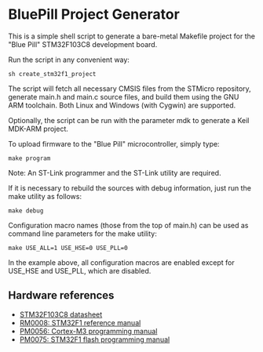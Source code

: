 # BluePill Project Generator

This is a simple shell script to generate a bare-metal Makefile project for the "Blue Pill" STM32F103C8 development board.

Run the script in any convenient way:

  ```console
  sh create_stm32f1_project
  ```

The script will fetch all necessary CMSIS files from the STMicro repository, generate main.h and main.c source files, and build them using the GNU ARM toolchain. Both Linux and Windows (with Cygwin) are supported.

Optionally, the script can be run with the parameter mdk to generate a Keil MDK-ARM project.

To upload firmware to the "Blue Pill" microcontroller, simply type:

  ```console
  make program
  ```
  
Note: An ST-Link programmer and the ST-Link utility are required.
                                                                 
If it is necessary to rebuild the sources with debug information, just run the make utility as follows:

  ```console
  make debug
  ```
  
Configuration macro names (those from the top of main.h) can be used as command line parameters for the make utility:

  ```console
  make USE_ALL=1 USE_HSE=0 USE_PLL=0
  ``` 
  
In the example above, all configuration macros are enabled except for USE_HSE and USE_PLL, which are disabled.

## Hardware references

* [STM32F103C8 datasheet](https://www.st.com/resource/en/datasheet/stm32f103c8.pdf)
* [RM0008: STM32F1 reference manual](https://www.st.com/resource/en/reference_manual/cd00171190.pdf)
* [PM0056: Cortex-M3 programming manual](https://www.st.com/resource/en/programming_manual/cd00228163.pdf)
* [PM0075: STM32F1 flash programming manual](https://www.st.com/resource/en/programming_manual/cd00283419.pdf)

